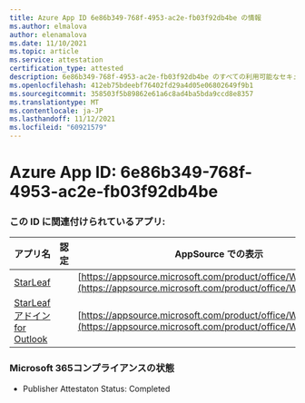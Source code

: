 ```yaml
---
title: Azure App ID 6e86b349-768f-4953-ac2e-fb03f92db4be の情報
ms.author: elmalova
author: elenamalova
ms.date: 11/10/2021
ms.topic: article
ms.service: attestation
certification_type: attested
description: 6e86b349-768f-4953-ac2e-fb03f92db4be のすべての利用可能なセキュリティおよびコンプライアンス情報。
ms.openlocfilehash: 412eb75bdeebf76402fd29a4d05e06802649f9b1
ms.sourcegitcommit: 358503f5b89862e61a6c8ad4ba5bda9ccd8e8357
ms.translationtype: MT
ms.contentlocale: ja-JP
ms.lasthandoff: 11/12/2021
ms.locfileid: "60921579"
---
```

# <a name="azure-app-id-6e86b349-768f-4953-ac2e-fb03f92db4be"></a>Azure App ID: 6e86b349-768f-4953-ac2e-fb03f92db4be


### <a name="apps-associated-with-this-id"></a>この ID に関連付けられているアプリ:
| **アプリ名** | **認定** | **AppSource での表示** |
|--------------|---------------|-----------------------|
| [StarLeaf](https://docs.microsoft.com/microsoft-365-app-certification/forward/WA200000185) |  | [https://appsource.microsoft.com/product/office/WA200000185](https://appsource.microsoft.com/product/office/WA200000185) |
| [StarLeaf アドイン for Outlook](https://docs.microsoft.com/microsoft-365-app-certification/forward/WA104381343) |  | [https://appsource.microsoft.com/product/office/WA104381343](https://appsource.microsoft.com/product/office/WA104381343) |

### <a name="microsoft-365-app-compliance-status"></a>Microsoft 365コンプライアンスの状態
- Publisher Attestaton Status: Completed
